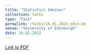 ```yaml
---
title: "Statistics Seminar"
collection: talks
type: "Talk"
permalink: /talks/16.01.2023_edin.md
venue: "University of Edinburgh"
date: 16.01.2023
---
```


[Link to PDF](https://callumbarltrop.github.io/files/edin.pdf)
